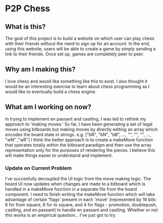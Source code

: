 # P2P Chess
## What is this?
The goal of this project is to build a website on which user can play chess with their friends without the need to sign up for an account. In the end, using this website, users will be able to create a game by simply sending a link to their friends. Once set up, games are completely peer to peer. 
## Why am I making this?
I love chess and would like something like this to exist. I also thought it would be an interesting exercise to learn about chess programming as I would like to eventually build a chess engine. 
## What am I working on now?
In trying to implement en passant and castling, I was led to rethink my approach to 'making moves.' So far, I have been generating a set of legal moves using bitboards but making moves by directly editing an array which encodes the board state in strings. e.g. ["bR", "bN", "bB", ..., "", "", "", ..., "wN" ,"wR"] I think the better approach is to create a makeMove function that operates totally within the bitboard paradigm and then use the array representation only for the purposes of rendering the pieces. I believe this will make things easier to understand and implement.
### Update on Current Problem
I've succesfully decoupled the UI logic from the move making logic. The board UI now updates when changes are made to a bitboard which is handled in a makeMove function in a separate file from the board component. I need to finish writing the makeMove function which will take advantage of certain 'flags' present in each 'move' (represented by 16 bits: 6 for from square, 6 for to square, and 4 for flags - promotion, doublepush, castling, and en passant) to handle en passant and castling. Whether or not this works is an empirical question... I've just got to try.

